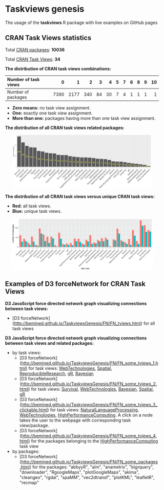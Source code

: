 # Taskviews genesis

The usage of the **taskviews** R package  with live examples on GitHub pages

## CRAN Task Views statistics 

Total [CRAN packages](https://cran.r-project.org/web/packages): **10036**

Total [CRAN Task Views](https://cran.r-project.org/web/views): **34**

**The distribution of CRAN task views combinations:**

|Number of task views   |    0|    1|   2|  3|  4|  5|  7|  6|  8|  9| 10|
|:--|----:|----:|---:|--:|--:|--:|--:|--:|--:|--:|--:|
|Number of packages | 7390| 2177| 340| 84| 30|  7|  4|  1|  1|  1|  1|

- **Zero means:** no task view assignment.
- **One:** exactly one task view assignment.
- **More than one:** packages having more than one task view assignment.

**The distribution of all CRAN task views related packages:**
<p align="center"><img src="img/tviews_freq_v1.png" width="90%" alt="The distribution of all CRAN task views related packages"></p>

**The distribution of all CRAN task views versus unique CRAN task views:**
- **Red:** all task views.
- **Blue:** unique task views.
<p align="center"><img src="img/tviews_freq_all_vs_unique.png" width="92%" alt="all CRAN task views vs. unique CRAN task views"></p>



## Examples of D3 forceNetwork for CRAN Task Views

**D3 JavaScript force directed network graph visualizing connections between task views:**
- [D3 forceNetwork] (http://bemined.github.io/TaskviewsGenesis/FN/FN_tviews.html) for all task views

**D3 JavaScript force directed network graph visualizing connections between task views and related packages:**
- by task views:
    - [D3 forceNetwork] (http://bemined.github.io/TaskviewsGenesis/FN/FN_some_tviews_1.html) for task views: [WebTechnologies](https://cran.r-project.org/web/views/WebTechnologies.html), [Spatial](https://cran.r-project.org/web/views/Spatial.html), [ReproducibleResearch](https://cran.r-project.org/web/views/ReproducibleResearch.html), [gR](https://cran.r-project.org/web/views/gR.html), [Bayesian](https://cran.r-project.org/web/views/Bayesian.html)
    - [D3 forceNetwork] (http://bemined.github.io/TaskviewsGenesis/FN/FN_some_tviews_2.html) for task views: [Survival](https://cran.r-project.org/web/views/Survival.html), [WebTechnologies](https://cran.r-project.org/web/views/WebTechnologies.html), [Bayesian](https://cran.r-project.org/web/views/Bayesian.html), [Spatial](https://cran.r-project.org/web/views/Spatial.html), [gR](https://cran.r-project.org/web/views/gR.html)
    - [D3 forceNetwork] (http://bemined.github.io/TaskviewsGenesis/FN/FN_some_tviews_3_clickable.html) for task views: [NaturalLanguageProcessing](https://cran.r-project.org/web/views/NaturalLanguageProcessing.html), [WebTechnologies](https://cran.r-project.org/web/views/WebTechnologies.html), [HighPerformanceComputing](https://cran.r-project.org/web/views/HighPerformanceComputing.html). A click on a node takes the user to the webpage with corresponding task view/package.
    - [D3 forceNetwork] (http://bemined.github.io/TaskviewsGenesis/FN/FN_some_tviews_4.html) for the packages belonging to the [HighPerformanceComputing](https://cran.r-project.org/web/views/HighPerformanceComputing.html) task view
- by packages:
    - [D3 forceNetwork] (http://bemined.github.io/TaskviewsGenesis/FN/FN_some_packages.html) for the packages: "abbyyR", "alm", "anametrix", "bigrquery", "downloader", "RgoogleMaps", "plotGoogleMaps", "akima", "cleangeo", "rgdal", "spaMM", "vec2dtransf", "plotKML", "leafletR", "recmap"

